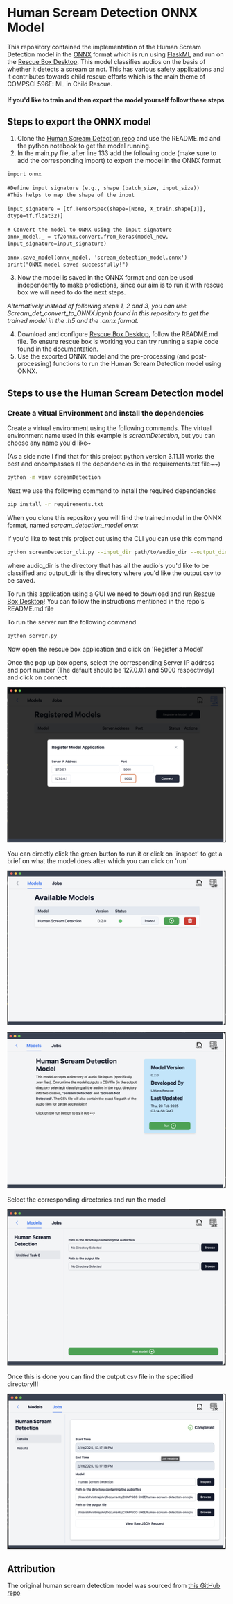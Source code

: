 # Human Scream Detection ONNX Model
This repository contained the implementation of the Human Scream Detection model in the [ONNX](https://onnx.ai/) format which is run using [FlaskML](https://github.com/UMass-Rescue/RescueBox-FlaskML-0.1.0) and run on the [Rescue Box Desktop](https://github.com/UMass-Rescue/RescueBox-Desktop). This model classifies audios on the basis of whether it detects a scream or not. This has various safety applications and it contributes towards child rescue efforts which is the main theme of COMPSCI 596E: ML in Child Rescue.

#### If you'd like to train and then export the model yourself follow these steps
## Steps to export the ONNX model
1. Clone the [Human Scream Detection repo](https://github.com/Arav1ndE5/Human-Scream-Detection-1-phase) and use the README.md and the python notebook to get the model running. 
2. In the main.py file, after line 133 add the following code (make sure to add the corresponding import) to export the model in the ONNX format
```
import onnx

#Define input signature (e.g., shape (batch_size, input_size))
#This helps to map the shape of the input

input_signature = [tf.TensorSpec(shape=[None, X_train.shape[1]], dtype=tf.float32)]

# Convert the model to ONNX using the input signature
onnx_model,_ = tf2onnx.convert.from_keras(model_new, input_signature=input_signature)

onnx.save_model(onnx_model, 'scream_detection_model.onnx')
print("ONNX model saved successfully!")
```
3. Now the model is saved in the ONNX format and can be used independently to make predictions, since our aim is to run it with rescue box we will need to do the next steps.

_Alternatively instead of following steps 1, 2 and 3, you can use Scream_det_convert_to_ONNX.ipynb found in this repository to get the trained model in the .h5 and the .onnx format._

4. Download and configure [Rescue Box Desktop](https://github.com/UMass-Rescue/RescueBox-Desktop/releases), follow the README.md file. To ensure rescue box is working you can try running a saple code found in the [documentation](https://umass-rescue.github.io/Flask-ML/materials/guides/getting-started/).
5. Use the exported ONNX model and the pre-processing (and post-processing) functions to run the Human Scream Detection model using ONNX.

## Steps to use the Human Scream Detection model
### Create a vitual Environment and install the dependencies
Create a virtual environment using the following commands. The virtual environment name used in this example is _screamDetection_, but you can choose any name you'd like~

(As a side note I find that for this project python version 3.11.11 works the best and encompasses al the dependencies in the requirements.txt file~~)

```bash
python -m venv screamDetection
```

Next we use the following command to install the required dependencies

```bash
pip install -r requirements.txt
```

When you clone this repository you will find the trained model in the ONNX format, named _scream_detection_model.onnx_

If you'd like to test this project out using the CLI you can use this command

```bash
python screamDetector_cli.py --input_dir path/to/audio_dir --output_dir path/to/output_dir
```
where audio_dir is the directory that has all the audio's you'd like to be classified and output_dir is the directory where you'd like the output csv to be saved.

To run this application using a GUI we need to download and run [Rescue Box Desktop](https://github.com/UMass-Rescue/RescueBox-Desktop/releases)! You can follow the instructions mentioned in the repo's README.md file

To run the server run the following command
```bash
python server.py
```
Now open the rescue box application and click on 'Register a Model'

Once the pop up box opens, select the corresponding Server IP address and port number (The default should be 127.0.0.1 and 5000 respectively) and click on connect 

![Rescue Box Register](ReadmeImages/RescueBoxRegisterModel.png)

You can directly click the green button to run it or click on 'inspect' to get a brief on what the model does after which you can click on 'run'

![Rescue Box Connect](ReadmeImages/RescueBoxAvailableModels.png)

![Rescue Box Desc](ReadmeImages/RescueBoxModelDesc.png)

Select the corresponding directories and run the model

![Rescue Box Select Dir](ReadmeImages/RescueBoxSelectDir.png)

Once this is done you can find the output csv file in the specified directory!!!

![Rescue Box Output](ReadmeImages/RescueBoxOutput.png)

## Attribution

The original human scream detection model was sourced from [this GitHub repo](https://github.com/Arav1ndE5/Human-Scream-Detection-1-phase)